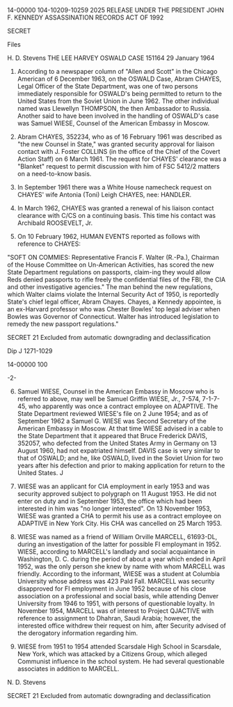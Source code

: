 14-00000
104-10209-10259 2025 RELEASE UNDER THE PRESIDENT JOHN F. KENNEDY ASSASSINATION RECORDS ACT OF 1992

SECRET

Files

H. D. Stevens
THE LEE HARVEY OSWALD CASE 151164
29 January 1964

1. According to a newspaper column of "Allen and Scott" in the Chicago American of 6 December 1963, on the OSWALD Case, Abram CHAYES,
Legal Officer of the State Department, was one of two persons immediately responsible for OSWALD's being permitted to return to the
United States from the Soviet Union in June 1962. The other individual named was Llewellyn THOMPSON, the then Ambassador to Russia. Another
said to have been involved in the handling of OSWALD's case was Samuel WIESE, Counsel of the American Embassy in Moscow.

2. Abram CHAYES, 352234, who as of 16 February 1961 was described as "the new Counsel in State," was granted security approval for liaison contact with J. Foster COLLINS (in the office of the Chief of the Covert
Action Staff) on 6 March 1961. The request for CHAYES' clearance was a "Blanket" request to permit discussion with him of FSC 5412/2 matters on a need-to-know basis.

3. In September 1961 there was a White House namecheck request on CHAYES' wife Antonia (Toni) Leigh CHAYES, nee: HANDLER.

4. In March 1962, CHAYES was granted a renewal of his liaison contact clearance with C/CS on a continuing basis. This time his contact was Archibald ROOSEVELT, Jr.

5. On 10 February 1962, HUMAN EVENTS reported as follows with reference to CHAYES:

"SOFT ON COMMIES: Representative Francis F. Walter (R.-Pa.), Chairman of the House Committee on Un-American Activities, has scored the new State Department regulations on passports, claim-ing they would allow Reds denied passports to rifle freely the confidential files of the FBI, the CIA and other investigative agencies." The man behind the new regulations, which Walter claims violate the Internal Security Act of 1950, is reportedly
State's chief legal officer, Abram Chayes. Chayes, a Kennedy appointee, is an ex-Harvard professor who was Chester Bowles' top legal adviser when Bowles was Governor of Connecticut.
Walter has introduced legislation to remedy the new passport regulations."

SECRET
21
Excluded from automatic downgrading and declassification

Dip J
1271-1029

14-00000
100

-2-

6. Samuel WIESE, Counsel in the American Embassy in Moscow who is referred to above, may well be Samuel Griffin WIESE, Jr., 7-574,
7-1-7-45, who apparently was once a contract employee on ADAPTIVE. The State Department reviewed WIESE's file on 2 June 1954; and as of
September 1962 a Samuel G. WIESE was Second Secretary of the American Embassy in Moscow. At that time WIESE advised in a cable to the State Department that it appeared that Bruce Frederick DAVIS, 352057, who defected from the United States Army in Germany on 13 August 1960, had not expatriated himself. DAVIS case is very similar to that of
OSWALD; and he, like OSWALD, lived in the Soviet Union for two years after his defection and prior to making application for return to the United States. J

7. WIESE was an applicant for CIA employment in early 1953 and was security approved subject to polygraph on 11 August 1953. He did not enter on duty and in September 1953, the office which had been interested in him was "no longer interested". On 13 November 1953, WIESE was granted a CHA to permit his use as a contract employee on ADAPTIVE in New York City. His CHA was cancelled on 25 March 1953.

8. WIESE was named as a friend of William Orville MARCELL, 61693-DL, during an investigation of the latter for possible FI employmant in 1952. WIESE, according to MARCELL's landlady and social acquaintance in Washington, D. C. during the period of about a year which ended in April 1952, was the only person she knew by name with whom MARCELL was friendly. According to the informant, WIESE was a student at Columbia University whose address was 423 Pald Fall. MARCELL was security disapproved for FI employment in June 1952 because of his close association on a professional and social basis, while attending Denver University from 1946 to 1951, with persons of questionable loyalty. In November 1954, MARCELL was of interest to Project QJACTIVE with reference to assignment to Dhahran, Saudi Arabia; however, the interested office withdrew their request on him, after Security advised of the derogatory information regarding him.

9. WIESE from 1951 to 1954 attended Scarsdale High School in Scarsdale, New York, which was attacked by a Citizens Group, which alleged Communist influence in the school system. He had several questionable associates in addition to MARCELL.

N. D. Stevens

SECRET
21
Excluded from automatic downgrading and declassification
